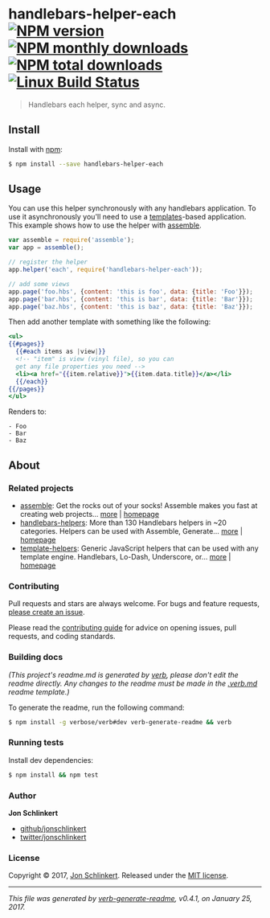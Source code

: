 # handlebars-helper-each [![NPM version](https://img.shields.io/npm/v/handlebars-helper-each.svg?style=flat)](https://www.npmjs.com/package/handlebars-helper-each) [![NPM monthly downloads](https://img.shields.io/npm/dm/handlebars-helper-each.svg?style=flat)](https://npmjs.org/package/handlebars-helper-each)  [![NPM total downloads](https://img.shields.io/npm/dt/handlebars-helper-each.svg?style=flat)](https://npmjs.org/package/handlebars-helper-each) [![Linux Build Status](https://img.shields.io/travis/helpers/handlebars-helper-each.svg?style=flat&label=Travis)](https://travis-ci.org/helpers/handlebars-helper-each)

> Handlebars each helper, sync and async.

## Install

Install with [npm](https://www.npmjs.com/):

```sh
$ npm install --save handlebars-helper-each
```

## Usage

You can use this helper synchronously with any handlebars application. To use it asynchronously you'll need to use a [templates](https://github.com/jonschlinkert/templates)-based application. This example shows how to use the helper with [assemble](https://github.com/assemble/assemble).

```js
var assemble = require('assemble');
var app = assemble();

// register the helper
app.helper('each', require('handlebars-helper-each'));

// add some views
app.page('foo.hbs', {content: 'this is foo', data: {title: 'Foo'}});
app.page('bar.hbs', {content: 'this is bar', data: {title: 'Bar'}});
app.page('baz.hbs', {content: 'this is baz', data: {title: 'Baz'}});
```

Then add another template with something like the following:

```handlebars
<ul>
{{#pages}}
  {{#each items as |view|}}
  <!-- "item" is view (vinyl file), so you can 
  get any file properties you need -->
  <li><a href="{{item.relative}}">{{item.data.title}}</a></li>
  {{/each}}
{{/pages}}
</ul>
```

Renders to:

```
- Foo
- Bar
- Baz
```

## About

### Related projects

* [assemble](https://www.npmjs.com/package/assemble): Get the rocks out of your socks! Assemble makes you fast at creating web projects… [more](https://github.com/assemble/assemble) | [homepage](https://github.com/assemble/assemble "Get the rocks out of your socks! Assemble makes you fast at creating web projects. Assemble is used by thousands of projects for rapid prototyping, creating themes, scaffolds, boilerplates, e-books, UI components, API documentation, blogs, building websit")
* [handlebars-helpers](https://www.npmjs.com/package/handlebars-helpers): More than 130 Handlebars helpers in ~20 categories. Helpers can be used with Assemble, Generate… [more](https://github.com/assemble/handlebars-helpers) | [homepage](https://github.com/assemble/handlebars-helpers "More than 130 Handlebars helpers in ~20 categories. Helpers can be used with Assemble, Generate, Verb, Ghost, gulp-handlebars, grunt-handlebars, consolidate, or any node.js/Handlebars project.")
* [template-helpers](https://www.npmjs.com/package/template-helpers): Generic JavaScript helpers that can be used with any template engine. Handlebars, Lo-Dash, Underscore, or… [more](https://github.com/jonschlinkert/template-helpers) | [homepage](https://github.com/jonschlinkert/template-helpers "Generic JavaScript helpers that can be used with any template engine. Handlebars, Lo-Dash, Underscore, or any engine that supports helper functions.")

### Contributing

Pull requests and stars are always welcome. For bugs and feature requests, [please create an issue](../../issues/new).

Please read the [contributing guide](.github/contributing.md) for advice on opening issues, pull requests, and coding standards.

### Building docs

_(This project's readme.md is generated by [verb](https://github.com/verbose/verb-generate-readme), please don't edit the readme directly. Any changes to the readme must be made in the [.verb.md](.verb.md) readme template.)_

To generate the readme, run the following command:

```sh
$ npm install -g verbose/verb#dev verb-generate-readme && verb
```

### Running tests

Install dev dependencies:

```sh
$ npm install && npm test
```

### Author

**Jon Schlinkert**

* [github/jonschlinkert](https://github.com/jonschlinkert)
* [twitter/jonschlinkert](https://twitter.com/jonschlinkert)

### License

Copyright © 2017, [Jon Schlinkert](https://github.com/jonschlinkert).
Released under the [MIT license](LICENSE).

***

_This file was generated by [verb-generate-readme](https://github.com/verbose/verb-generate-readme), v0.4.1, on January 25, 2017._